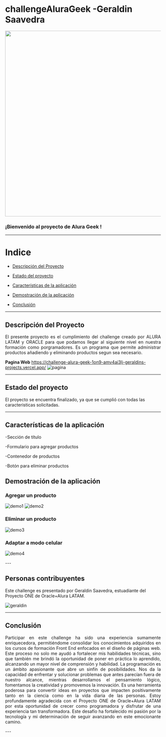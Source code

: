 # challengeAluraGeek -Geraldin Saavedra
<p align="center" >
     <img width="600" heigth="600" src="https://github.com/GeraldinSaavedra/challengeAluraGeek/blob/55067db7b36a260fc7c961bf276e4a418a3356fd/alura%20geek.png">
</p>

### ¡Bienvenido al proyecto de Alura Geek !
---
# Indice 

- [Descripción del Proyecto](#descripción-del-proyecto)

- [Estado del proyecto](#estado-del-proyecto)

- [Características de la aplicación](#características-de-la-aplicación)

- [Demostración de la aplicación](#demostración-de-la-aplicación)

- [Conclusión](#conclusión)

---

## Descripción del Proyecto 

<p align="justify"> 
El presente proyecto es el cumplimiento del challenge creado por ALURA LATAM y ORACLE para que podamos llegar al siguiente nivel en nuestra formación como porgramadores. Es un programa que permite administrar productos añadiendo y eliminando productos segun sea necesario.
     
**Pagina Web**
https://challenge-alura-geek-1on9-amv4ai3lj-geraldins-projects.vercel.app/
![pagina](https://github.com/GeraldinSaavedra/challengeAluraGeek/blob/55067db7b36a260fc7c961bf276e4a418a3356fd/imagen_1.png)

</p>

---
## Estado del proyecto

El proyecto se encuentra finalizado, ya que se cumplió con todas las caracteristicas solicitadas.

---
## Características de la aplicación

-Sección de título

-Formulario para agregar productos

-Contenedor de productos

-Botón para eliminar productos

## Demostración de la aplicación

 <p align="center">

### Agregar un producto
![demo1](https://github.com/GeraldinSaavedra/challengeAluraGeek/blob/55067db7b36a260fc7c961bf276e4a418a3356fd/imagen_3.png)
![demo2](https://github.com/GeraldinSaavedra/challengeAluraGeek/blob/55067db7b36a260fc7c961bf276e4a418a3356fd/imagen_4.png)

### Eliminar un producto

![demo3](https://github.com/GeraldinSaavedra/challengeAluraGeek/blob/55067db7b36a260fc7c961bf276e4a418a3356fd/imagen_5.png)

### Adaptar a modo celular

![demo4](https://github.com/GeraldinSaavedra/challengeAluraGeek/blob/55067db7b36a260fc7c961bf276e4a418a3356fd/imagen_2.png)

</p>
---

## Personas contribuyentes

Este challenge es presentado por Geraldin Saavedra, estuadiante del Proyecto ONE de Oracle+Alura LATAM.

![geraldin](https://github.com/GeraldinSaavedra/challenge_geraldin/blob/df50c0e0f35b2890649d08b80b3353567722a33c/Captura%20de%20pantalla%202024-08-03%20093003.png)

---

## Conclusión
<p align="justify">
Participar en este challenge ha sido una experiencia sumamente enriquecedora, permitiéndome consolidar los conocimientos adquiridos en los cursos de formación Front End enfocados en el diseño de páginas web. Este proceso no solo me ayudó a fortalecer mis habilidades técnicas, sino que también me brindó la oportunidad de poner en práctica lo aprendido, alcanzando un mayor nivel de comprensión y habilidad.  
La programación es un ámbito apasionante que abre un sinfín de posibilidades. Nos da la capacidad de enfrentar y solucionar problemas que antes parecían fuera de nuestro alcance, mientras desarrollamos el pensamiento lógico, fomentamos la creatividad y promovemos la innovación. Es una herramienta poderosa para convertir ideas en proyectos que impacten positivamente tanto en la ciencia como en la vida diaria de las personas.  
Estoy profundamente agradecida con el Proyecto ONE de Oracle+Alura LATAM por esta oportunidad de crecer como programadora y disfrutar de una experiencia tan transformadora. Este desafío ha fortalecido mi pasión por la tecnología y mi determinación de seguir avanzando en este emocionante camino.  
</p>
---
